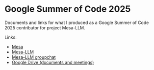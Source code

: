 # Google Summer of Code 2025

Documents and links for what I produced as a Google Summer of Code 2025 contributor for project Mesa-LLM.

Links:
- [Mesa](https://github.com/projectmesa/mesa)
- [Mesa-LLM](https://github.com/wang-boyu/mesa-llm)
- [Mesa-LLM groupchat](https://matrix.to/#/#mesa-llm:matrix.org)
- [Google Drive (documents and meetings)](https://drive.google.com/drive/folders/1CV_7M17T1tnABSR-0MDLlANvSFv8dYTF)

